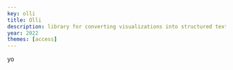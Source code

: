 ```yaml
---
key: olli
title: Olli
description: library for converting visualizations into structured textual descriptions
year: 2022
themes: [access]
---
```


yo
